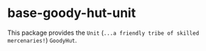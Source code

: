 # base-goody-hut-unit

This package provides the `Unit` (`...a friendly tribe of skilled mercenaries!`) `GoodyHut`.